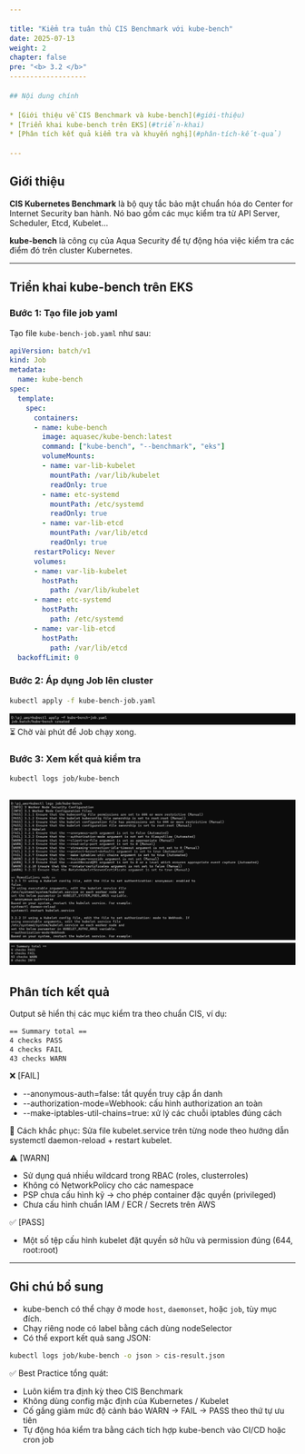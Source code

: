 ```yaml
---

title: "Kiểm tra tuân thủ CIS Benchmark với kube-bench"
date: 2025-07-13
weight: 2
chapter: false
pre: "<b> 3.2 </b>"
-------------------

## Nội dung chính

* [Giới thiệu về CIS Benchmark và kube-bench](#giới-thiệu)
* [Triển khai kube-bench trên EKS](#triển-khai)
* [Phân tích kết quả kiểm tra và khuyến nghị](#phân-tích-kết-quả)

---
```


## Giới thiệu

**CIS Kubernetes Benchmark** là bộ quy tắc bảo mật chuẩn hóa do Center for Internet Security ban hành. Nó bao gồm các mục kiểm tra từ API Server, Scheduler, Etcd, Kubelet...

**kube-bench** là công cụ của Aqua Security để tự động hóa việc kiểm tra các điểm đó trên cluster Kubernetes.

---

## Triển khai kube-bench trên EKS

### Bước 1: Tạo file job yaml

Tạo file `kube-bench-job.yaml` như sau:

```yaml
apiVersion: batch/v1
kind: Job
metadata:
  name: kube-bench
spec:
  template:
    spec:
      containers:
      - name: kube-bench
        image: aquasec/kube-bench:latest
        command: ["kube-bench", "--benchmark", "eks"]
        volumeMounts:
        - name: var-lib-kubelet
          mountPath: /var/lib/kubelet
          readOnly: true
        - name: etc-systemd
          mountPath: /etc/systemd
          readOnly: true
        - name: var-lib-etcd
          mountPath: /var/lib/etcd
          readOnly: true
      restartPolicy: Never
      volumes:
      - name: var-lib-kubelet
        hostPath:
          path: /var/lib/kubelet
      - name: etc-systemd
        hostPath:
          path: /etc/systemd
      - name: var-lib-etcd
        hostPath:
          path: /var/lib/etcd
  backoffLimit: 0

```

### Bước 2: Áp dụng Job lên cluster

```bash
kubectl apply -f kube-bench-job.yaml
```
![CIS-Benchmark-With-KubeBench](/images/3.2/3.2.1.png)
⏳ Chờ vài phút để Job chạy xong.

### Bước 3: Xem kết quả kiểm tra

```bash
kubectl logs job/kube-bench
```
![CIS-Benchmark-With-KubeBench](/images/3.2/3.2.2.png)
![CIS-Benchmark-With-KubeBench](/images/3.2/3.2.3.png)
---

## Phân tích kết quả

Output sẽ hiển thị các mục kiểm tra theo chuẩn CIS, ví dụ:

```
== Summary total ==
4 checks PASS
4 checks FAIL
43 checks WARN
```

❌ [FAIL]
- --anonymous-auth=false: tắt quyền truy cập ẩn danh
- --authorization-mode=Webhook: cấu hình authorization an toàn
- --make-iptables-util-chains=true: xử lý các chuỗi iptables đúng cách

🔧 Cách khắc phục: Sửa file kubelet.service trên từng node theo hướng dẫn systemctl daemon-reload + restart kubelet.

⚠️ [WARN]
- Sử dụng quá nhiều wildcard trong RBAC (roles, clusterroles)
- Không có NetworkPolicy cho các namespace
- PSP chưa cấu hình kỹ → cho phép container đặc quyền (privileged)
- Chưa cấu hình chuẩn IAM / ECR / Secrets trên AWS

✅ [PASS]
- Một số tệp cấu hình kubelet đặt quyền sở hữu và permission đúng (644, root:root)
---

## Ghi chú bổ sung

* kube-bench có thể chạy ở mode `host`, `daemonset`, hoặc `job`, tùy mục đích.
* Chạy riêng node có label bằng cách dùng nodeSelector
* Có thể export kết quả sang JSON:

```bash
kubectl logs job/kube-bench -o json > cis-result.json
```

✅ Best Practice tổng quát:
- Luôn kiểm tra định kỳ theo CIS Benchmark
- Không dùng config mặc định của Kubernetes / Kubelet
- Cố gắng giảm mức độ cảnh báo WARN → FAIL → PASS theo thứ tự ưu tiên
- Tự động hóa kiểm tra bằng cách tích hợp kube-bench vào CI/CD hoặc cron job
